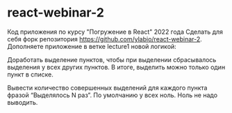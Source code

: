 # react-webinar-2
Код приложения по курсу "Погружение в React" 2022 года
Сделать для себя форк репозитория https://github.com/ylabio/react-webinar-2. Дополняете приложение в ветке lecture1 новой логикой:

Доработать выделение пунктов, чтобы при выделении сбрасывалось выделения у всех других пунктов. В итоге, выделить можно только один пункт в списке.

Вывести количество совершенных выделений для каждого пункта фразой “Выделялось N раз”. По умолчанию у всех ноль. Ноль не надо выводить.
